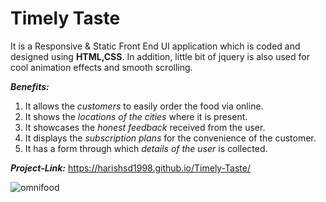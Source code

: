# Timely Taste
It is a Responsive & Static Front End UI application which is coded and designed using **HTML,CSS**.
In addition, little bit of jquery is also used for cool animation effects and smooth scrolling.

***Benefits:***
1. It allows the *customers* to easily order the food via online.
2. It shows the *locations of the cities* where it is present.
3. It showcases the *honest feedback* received from the user.
4. It displays the *subscription plans* for the convenience of the customer.
5. It has a form through which *details of the user* is collected.

***Project-Link:*** https://harishsd1998.github.io/Timely-Taste/

![omnifood](https://user-images.githubusercontent.com/71897469/94329256-23afd980-ffd7-11ea-849f-889f74cd06eb.gif)








